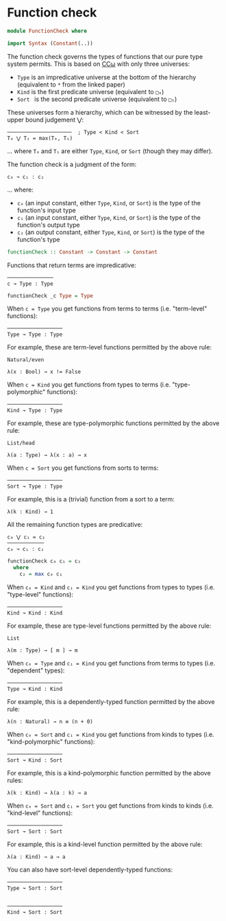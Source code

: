 # Function check

```haskell
module FunctionCheck where

import Syntax (Constant(..))
```

The function check governs the types of functions that our pure type system
permits.  This is based on [CCω][ccw] with only three universes:

* `Type` is an impredicative universe at the bottom of the hierarchy
  (equivalent to `*` from the linked paper)
* `Kind` is the first predicate universe (equivalent to `□₀`)
* `Sort ` is the second predicate universe (equivalent to `□₁`)

These universes form a hierarchy, which can be witnessed by the least-upper
bound judgement ⋁:


    ─────────────────────  ; Type < Kind < Sort
    T₀ ⋁ T₁ = max(T₀, T₁)


... where `T₀` and `T₁` are either `Type`, `Kind`, or `Sort` (though they may
differ).


The function check is a judgment of the form:

    c₀ ↝ c₁ : c₂

... where:

* `c₀` (an input constant, either `Type`, `Kind`, or `Sort`) is the type of the
  function's input type
* `c₁` (an input constant, either `Type`, `Kind`, or `Sort`) is the type of the
  function's output type
* `c₂` (an output constant, either `Type`, `Kind`, or `Sort`) is the type of
  the function's type

```haskell
functionCheck :: Constant -> Constant -> Constant
```

Functions that return terms are impredicative:


    ───────────────
    c ↝ Type : Type


```haskell
functionCheck _c Type = Type
```

When `c = Type` you get functions from terms to terms (i.e.  "term-level"
functions):


    ──────────────────
    Type ↝ Type : Type


For example, these are term-level functions permitted by the above rule:

    Natural/even

    λ(x : Bool) → x != False

When `c = Kind` you get functions from types to terms (i.e.  "type-polymorphic"
functions):


    ──────────────────
    Kind ↝ Type : Type


For example, these are type-polymorphic functions permitted by the above rule:

    List/head

    λ(a : Type) → λ(x : a) → x

When `c = Sort` you get functions from sorts to terms:


    ──────────────────
    Sort ↝ Type : Type


For example, this is a (trivial) function from a sort to a term:

    λ(k : Kind) → 1

All the remaining function types are predicative:


    c₀ ⋁ c₁ = c₂
    ────────────
    c₀ ↝ c₁ : c₂


```haskell
functionCheck c₀ c₁ = c₂
  where
    c₂ = max c₀ c₁
```

When `c₀ = Kind` and `c₁ = Kind` you get functions from types to types (i.e.
"type-level" functions):


    ──────────────────
    Kind ↝ Kind : Kind


For example, these are type-level functions permitted by the above rule:

    List

    λ(m : Type) → [ m ] → m

When `c₀ = Type` and `c₁ = Kind` you get functions from terms to types (i.e.
"dependent" types):


    ──────────────────
    Type ↝ Kind : Kind


For example, this is a dependently-typed function permitted by the above rule:

    λ(n : Natural) → n ≡ (n + 0)

When `c₀ = Sort` and `c₁ = Kind` you get functions from kinds to types (i.e.
"kind-polymorphic" functions):


    ──────────────────
    Sort ↝ Kind : Sort


For example, this is a kind-polymorphic function permitted by the above rules:

    λ(k : Kind) → λ(a : k) → a

When `c₀ = Sort` and `c₁ = Sort` you get functions from kinds to kinds (i.e.
"kind-level" functions):


    ──────────────────
    Sort ↝ Sort : Sort


For example, this is a kind-level function permitted by the above rule:

    λ(a : Kind) → a → a

You can also have sort-level dependently-typed functions:


    ──────────────────
    Type ↝ Sort : Sort


    ──────────────────
    Kind ↝ Sort : Sort


[ccw]: https://hal.inria.fr/hal-01445835
